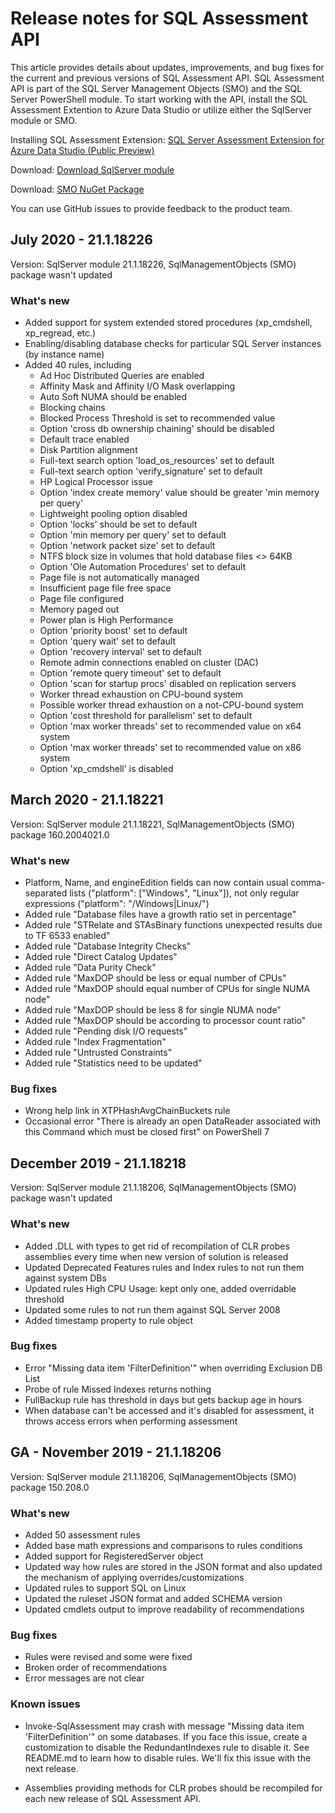 # Release notes for SQL Assessment API

This article provides details about updates, improvements, and bug fixes for the current and previous versions of SQL Assessment API. SQL Assessment API is part of the SQL Server Management Objects (SMO) and the SQL Server PowerShell module. To start working with the API, install the SQL Assessment Extention to Azure Data Studio or utilize either the SqlServer module or SMO.

Installing SQL Assessment Extension: [SQL Server Assessment Extension for Azure Data Studio (Public Preview)](https://techcommunity.microsoft.com/t5/sql-server/released-sql-server-assessment-extension-for-azure-data-studio/ba-p/1470603)

Download: [Download SqlServer module](https://www.powershellgallery.com/packages/SqlServer)

Download: [SMO NuGet Package](https://www.nuget.org/packages/Microsoft.SqlServer.SqlManagementObjects)

You can use GitHub issues to provide feedback to the product team.

## July 2020 - 21.1.18226

Version: SqlServer module 21.1.18226, SqlManagementObjects (SMO) package wasn't updated

### What's new

- Added support for system extended stored procedures (xp_cmdshell, xp_regread, etc.)
- Enabling/disabling database checks for particular SQL Server instances (by instance name)
- Added 40 rules, including  
  - Ad Hoc Distributed Queries are enabled
  - Affinity Mask and Affinity I/O Mask overlapping
  - Auto Soft NUMA should be enabled
  - Blocking chains
  - Blocked Process Threshold is set to recommended value
  - Option 'cross db ownership chaining' should be disabled
  - Default trace enabled
  - Disk Partition alignment
  - Full-text search option 'load_os_resources' set to default
  - Full-text search option 'verify_signature' set to default
  - HP Logical Processor issue
  - Option 'index create memory' value should be greater 'min memory per query'
  - Lightweight pooling option disabled
  - Option 'locks' should be set to default
  - Option 'min memory per query' set to default
  - Option 'network packet size' set to default
  - NTFS block size in volumes that hold database files <> 64KB
  - Option 'Ole Automation Procedures' set to default
  - Page file is not automatically managed
  - Insufficient page file free space
  - Page file configured
  - Memory paged out
  - Power plan is High Performance
  - Option 'priority boost' set to default
  - Option 'query wait' set to default
  - Option 'recovery interval' set to default
  - Remote admin connections enabled on cluster (DAC)
  - Option 'remote query timeout' set to default
  - Option 'scan for startup procs' disabled on replication servers
  - Worker thread exhaustion on CPU-bound system
  - Possible worker thread exhaustion on a not-CPU-bound system
  - Option 'cost threshold for parallelism' set to default
  - Option 'max worker threads' set to recommended value on x64 system
  - Option 'max worker threads' set to recommended value on x86 system
  - Option 'xp_cmdshell' is disabled

## March 2020 - 21.1.18221

Version: SqlServer module 21.1.18221, SqlManagementObjects (SMO) package 160.2004021.0

### What's new

- Platform, Name, and engineEdition fields can now contain usual comma-separated lists ("platform": \["Windows", "Linux"\]), not only regular expressions ("platform": "/Windows|Linux/")
- Added rule "Database files have a growth ratio set in percentage"
- Added rule "STRelate and STAsBinary functions unexpected results due to TF 6533 enabled"
- Added rule "Database Integrity Checks"
- Added rule "Direct Catalog Updates"
- Added rule "Data Purity Check"
- Added rule "MaxDOP should be less or equal number of CPUs"
- Added rule "MaxDOP should equal number of CPUs for single NUMA node"
- Added rule "MaxDOP should be less 8 for single NUMA node"
- Added rule "MaxDOP should be according to processor count ratio"
- Added rule "Pending disk I/O requests"
- Added rule "Index Fragmentation"
- Added rule "Untrusted Constraints"
- Added rule "Statistics need to be updated"

### Bug fixes

- Wrong help link in XTPHashAvgChainBuckets rule
- Occasional error "There is already an open DataReader associated with this Command which must be closed first" on PowerShell 7

## December 2019 - 21.1.18218

Version: SqlServer module 21.1.18206, SqlManagementObjects (SMO) package wasn't updated

### What's new

- Added .DLL with types to get rid of recompilation of CLR probes assemblies every time when new version of solution is released
- Updated Deprecated Features rules and Index rules to not run them against system DBs
- Updated rules High CPU Usage: kept only one, added overridable threshold
- Updated some rules to not run them against SQL Server 2008
- Added timestamp property to rule object

### Bug fixes

- Error "Missing data item 'FilterDefinition'" when overriding Exclusion DB List
- Probe of rule Missed Indexes returns nothing
- FullBackup rule has threshold in days but gets backup age in hours
- When database can't be accessed and it's disabled for assessment, it throws access errors when performing assessment

## GA - November 2019 - 21.1.18206

Version: SqlServer module 21.1.18206, SqlManagementObjects (SMO) package 150.208.0

### What's new

- Added 50 assessment rules
- Added base math expressions and comparisons to rules conditions
- Added support for RegisteredServer object
- Updated way how rules are stored in the JSON format and also updated the mechanism of applying overrides/customizations
- Updated rules to support SQL on Linux
- Updated the ruleset JSON format and added SCHEMA version
- Updated cmdlets output to improve readability of recommendations

### Bug fixes

- Rules were revised and some were fixed
- Broken order of recommendations
- Error messages are not clear

### Known issues

- Invoke-SqlAssessment may crash with message "Missing data item 'FilterDefinition'" on some databases. If you face this issue, create a customization to disable the RedundantIndexes rule to disable it. See README.md to learn how to disable rules. We'll fix this issue with the next release.

- Assemblies providing methods for CLR probes should be recompiled for each new release of SQL Assessment API.
